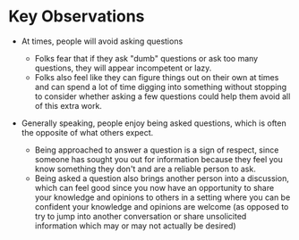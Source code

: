 # Key Observations

* At times, people will avoid asking questions
  * Folks fear that if they ask "dumb" questions or ask too many questions, they will appear incompetent or lazy.
  * Folks also feel like they can figure things out on their own at times and can spend a lot of time digging into something without stopping to consider whether asking a few questions could help them avoid all of this extra work.

* Generally speaking, people enjoy being asked questions, which is often the opposite of what others expect.
  * Being approached to answer a question is a sign of respect, since someone has sought you out for information because they feel you know something they don't and are a reliable person to ask.
  * Being asked a question also brings another person into a discussion, which can feel good since you now have an opportunity to share your knowledge and opinions to others in a setting where you can be confident your knowledge and opinions are welcome (as opposed to try to jump into another conversation or share unsolicited information which may or may not actually be desired)

